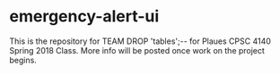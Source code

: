 # emergency-alert-ui

This is the repository for TEAM DROP 'tables';-- for Plaues CPSC 4140 Spring 2018 Class.
More info will be posted once work on the project begins.
